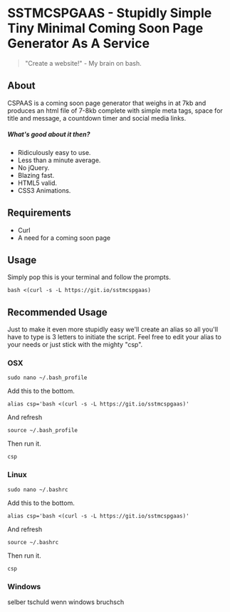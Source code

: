 # SSTMCSPGAAS - Stupidly Simple Tiny Minimal Coming Soon Page Generator As A Service

> "Create a website!" - My brain on bash.

## About

CSPAAS is a coming soon page generator that weighs in at 7kb and produces an html file of 7-8kb complete with simple meta tags, space for title and message, a countdown timer and social media links.

##### What's good about it then?

- Ridiculously easy to use.
- Less than a minute average.
- No jQuery.
- Blazing fast.
- HTML5 valid.
- CSS3 Animations.

## Requirements

- Curl
- A need for a coming soon page

## Usage

Simply pop this is your terminal and follow the prompts.

```
bash <(curl -s -L https://git.io/sstmcspgaas)
```

## Recommended Usage

Just to make it even more stupidly easy we'll create an alias so all you'll have to type is 3 letters to initiate the script. Feel free to edit your alias to your needs or just stick with the mighty "csp".

### OSX

```
sudo nano ~/.bash_profile
```

Add this to the bottom.

```
alias csp='bash <(curl -s -L https://git.io/sstmcspgaas)'
```

And refresh

```
source ~/.bash_profile
```

Then run it.

```
csp
```

### Linux

```
sudo nano ~/.bashrc
```

Add this to the bottom.

```
alias csp='bash <(curl -s -L https://git.io/sstmcspgaas)'
```

And refresh

```
source ~/.bashrc
```

Then run it.

```
csp
```

### Windows

selber tschuld wenn windows bruchsch
